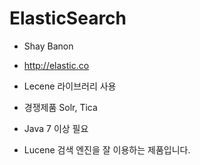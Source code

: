 # ElasticSearch

* Shay Banon
* http://elastic.co

* Lecene 라이브러리 사용

* 경쟁제품 Solr, Tica

* Java 7 이상 필요

* Lucene 검색 엔진을 잘 이용하는 제품입니다.
